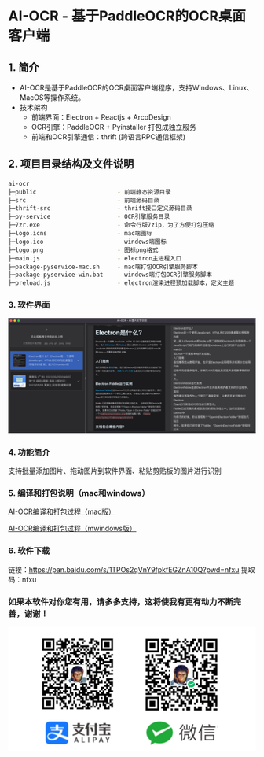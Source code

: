 # AI-OCR - 基于PaddleOCR的OCR桌面客户端

## 1. 简介

* AI-OCR是基于PaddleOCR的OCR桌面客户端程序，支持Windows、Linux、MacOS等操作系统。
* 技术架构
  * 前端界面：Electron + Reactjs + ArcoDesign
  * OCR引擎：PaddleOCR + Pyinstaller 打包成独立服务
  * 前端和OCR引擎通信：thrift (跨语言RPC通信框架)

## 2. 项目目录结构及文件说明

```bash
ai-ocr
├─public                       - 前端静态资源目录
├─src                          - 前端源码目录
├─thrift-src                   - thrift接口定义源码目录
├─py-service                   - OCR引擎服务目录
├─7zr.exe                      - 命令行版7zip，为了方便打包压缩
├─logo.icns                    - mac端图标
├─logo.ico                     - windows端图标
├─logo.png                     - 图标png格式
├─main.js                      - electron主进程入口
├─package-pyservice-mac.sh     - mac端打包OCR引擎服务脚本
├─package-pyservice-win.bat    - windows端打包OCR引擎服务脚本
├─preload.js                   - electron渲染进程预加载脚本，定义主题
```

### 3. 软件界面

![世界时区分布图](/assets/1665395619954.jpg#pic_center)

### 4. 功能简介

支持批量添加图片、拖动图片到软件界面、粘贴剪贴板的图片进行识别

### 5. 编译和打包说明（mac和windows）

[AI-OCR编译和打包过程（mac版）](/package-mac.md)

[AI-OCR编译和打包过程（mwindows版）](/package-win.md)

### 6. 软件下载

链接：https://pan.baidu.com/s/1TPOs2qVnY9fpkfEGZnA10Q?pwd=nfxu 
提取码：nfxu


### 如果本软件对你您有用，请多多支持，这将使我有更有动力不断完善，谢谢！

![捐赠收款码](/assets/qrcode-receiving.jpg#pic_center)